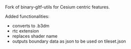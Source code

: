 Fork of binary-gltf-utils for Cesium centric features.

Added functionalities: 
- converts to .b3dm
- rtc extension
- replaces shader name
- outputs boundary data as json to be used on tileset.json

